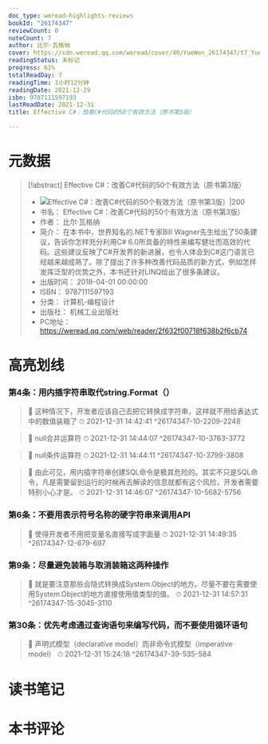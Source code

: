 ```yaml
---
doc_type: weread-highlights-reviews
bookId: "26174347"
reviewCount: 0
noteCount: 7
author: 比尔·瓦格纳
cover: https://cdn.weread.qq.com/weread/cover/40/YueWen_26174347/t7_YueWen_26174347.jpg
readingStatus: 未标记
progress: 61%
totalReadDay: 7
readingTime: 1小时12分钟
readingDate: 2021-12-29
isbn: 9787111597193
lastReadDate: 2021-12-31
title: Effective C#：改善C#代码的50个有效方法（原书第3版）

---
```

# 元数据
> [!abstract] Effective C#：改善C#代码的50个有效方法（原书第3版）
> - ![ Effective C#：改善C#代码的50个有效方法（原书第3版）|200](https://cdn.weread.qq.com/weread/cover/40/YueWen_26174347/t7_YueWen_26174347.jpg)
> - 书名： Effective C#：改善C#代码的50个有效方法（原书第3版）
> - 作者： 比尔·瓦格纳
> - 简介： 在本书中，世界知名的.NET专家Bill Wagner先生给出了50条建议，告诉你怎样充分利用C# 6.0所具备的特性来编写健壮而高效的代码。这些建议反映了C#开发界的新进展，也令人体会到C#这门语言已经越来越成熟了。除了提出了许多种改善代码品质的新方式，例如怎样发挥泛型的优势之外，本书还针对LINQ给出了很多条建议。
> - 出版时间： 2018-04-01 00:00:00
> - ISBN： 9787111597193
> - 分类： 计算机-编程设计
> - 出版社： 机械工业出版社
> - PC地址：https://weread.qq.com/web/reader/2f632f00718f638b2f6cb74

# 高亮划线

### 第4条：用内插字符串取代string.Format（）

> 📌 这种情况下，开发者应该自己去把它转换成字符串，这样就不用给表达式中的数值装箱了 
> ⏱ 2021-12-31 14:42:41 ^26174347-10-2209-2248

> 📌 null合并运算符 
> ⏱ 2021-12-31 14:44:07 ^26174347-10-3763-3772

> 📌 null条件运算符 
> ⏱ 2021-12-31 14:44:11 ^26174347-10-3799-3808

> 📌 由此可见，用内插字符串创建SQL命令是极其危险的。其实不只是SQL命令，凡是需要留到运行的时候再去解读的信息就都有这个风险，开发者需要特别小心才是。 
> ⏱ 2021-12-31 14:46:07 ^26174347-10-5682-5756

### 第6条：不要用表示符号名称的硬字符串来调用API

> 📌 使得开发者不用把变量名直接写成字面量 
> ⏱ 2021-12-31 14:49:35 ^26174347-12-679-697

### 第9条：尽量避免装箱与取消装箱这两种操作

> 📌 就是要注意那些会隐式转换成System.Object的地方。尽量不要在需要使用System.Object的地方直接使用值类型的值。 
> ⏱ 2021-12-31 14:57:31 ^26174347-15-3045-3110

### 第30条：优先考虑通过查询语句来编写代码，而不要使用循环语句

> 📌 声明式模型（declarative model）而非命令式模型（imperative model） 
> ⏱ 2021-12-31 15:24:18 ^26174347-39-535-584

# 读书笔记

# 本书评论

